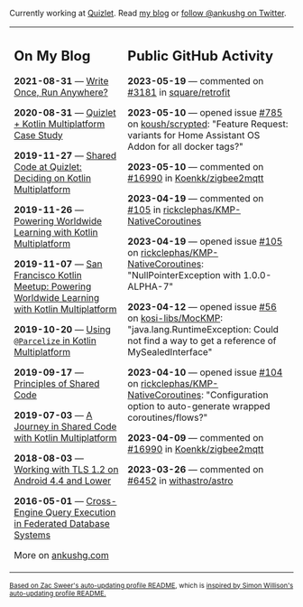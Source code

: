 Currently working at [Quizlet](https://quizlet.com/). Read [my blog](https://ankushg.com/) or [follow @ankushg on Twitter](https://twitter.com/ankushg).

<table><tr><td valign="top" width="40%">

## On My Blog
<!-- blog starts -->
**2021-08-31** — [Write Once, Run Anywhere?](https://ankushg.com/posts/write-once-run-anywhere-increment/)

**2020-08-31** — [Quizlet + Kotlin Multiplatform Case Study](https://ankushg.com/posts/quizlet-kotlin-multiplatform-case-study/)

**2019-11-27** — [Shared Code at Quizlet: Deciding on Kotlin Multiplatform](https://ankushg.com/posts/shared-code-kotlin-multiplatform/)

**2019-11-26** — [Powering Worldwide Learning with Kotlin Multiplatform](https://ankushg.com/speaking/droidcon-sf-2019)

**2019-11-07** — [San Francisco Kotlin Meetup: Powering Worldwide Learning with Kotlin Multiplatform](https://ankushg.com/speaking/sf-kotlin-meetup-2019)

**2019-10-20** — [Using `@Parcelize` in Kotlin Multiplatform](https://ankushg.com/posts/multiplatform-parcelize/)

**2019-09-17** — [Principles of Shared Code](https://ankushg.com/speaking/denver-startup-week-2019)

**2019-07-03** — [A Journey in Shared Code with Kotlin Multiplatform](https://ankushg.com/speaking/droidcon-berlin-2019)

**2018-08-03** — [Working with TLS 1.2 on Android 4.4 and Lower](https://ankushg.com/posts/tls-1.2-on-android/)

**2016-05-01** — [Cross-Engine Query Execution in Federated Database Systems](https://ankushg.com/projects/thesis)
<!-- blog ends -->
More on [ankushg.com](https://ankushg.com/)
</td><td valign="top" width="60%">

## Public GitHub Activity
<!-- githubActivity starts -->
**2023-05-19** — commented on [#3181](https://github.com/square/retrofit/issues/3181#issuecomment-1555099205) in [square/retrofit](https://api.github.com/repos/square/retrofit)

**2023-05-10** — opened issue [#785](https://github.com/koush/scrypted/issues/785) on [koush/scrypted](https://api.github.com/repos/koush/scrypted): "Feature Request: variants for Home Assistant OS Addon for all docker tags?"

**2023-05-10** — commented on [#16990](https://github.com/Koenkk/zigbee2mqtt/issues/16990#issuecomment-1542961660) in [Koenkk/zigbee2mqtt](https://api.github.com/repos/Koenkk/zigbee2mqtt)

**2023-04-19** — commented on [#105](https://github.com/rickclephas/KMP-NativeCoroutines/issues/105#issuecomment-1515205703) in [rickclephas/KMP-NativeCoroutines](https://api.github.com/repos/rickclephas/KMP-NativeCoroutines)

**2023-04-19** — opened issue [#105](https://github.com/rickclephas/KMP-NativeCoroutines/issues/105) on [rickclephas/KMP-NativeCoroutines](https://api.github.com/repos/rickclephas/KMP-NativeCoroutines): "NullPointerException with 1.0.0-ALPHA-7"

**2023-04-12** — opened issue [#56](https://github.com/kosi-libs/MocKMP/issues/56) on [kosi-libs/MocKMP](https://api.github.com/repos/kosi-libs/MocKMP): "java.lang.RuntimeException: Could not find a way to get a reference of MySealedInterface"

**2023-04-10** — opened issue [#104](https://github.com/rickclephas/KMP-NativeCoroutines/issues/104) on [rickclephas/KMP-NativeCoroutines](https://api.github.com/repos/rickclephas/KMP-NativeCoroutines): "Configuration option to auto-generate wrapped coroutines/flows?"

**2023-04-09** — commented on [#16990](https://github.com/Koenkk/zigbee2mqtt/issues/16990#issuecomment-1501268133) in [Koenkk/zigbee2mqtt](https://api.github.com/repos/Koenkk/zigbee2mqtt)

**2023-03-26** — commented on [#6452](https://github.com/withastro/astro/issues/6452#issuecomment-1484285747) in [withastro/astro](https://api.github.com/repos/withastro/astro)
<!-- githubActivity ends -->
</td></tr></table>

<sub><a href="https://github.com/ZacSweers/ZacSweers">Based on Zac Sweer's auto-updating profile README</a>, which is <a href="https://simonwillison.net/2020/Jul/10/self-updating-profile-readme/">inspired by Simon Willison's auto-updating profile README.</a></sub>